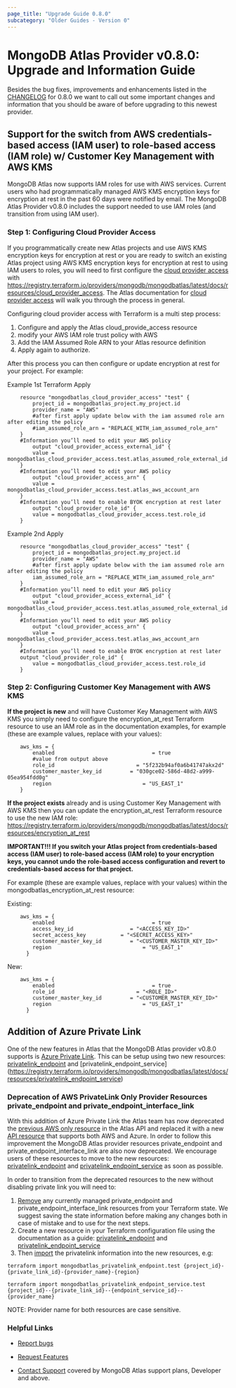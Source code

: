 ```yaml
---
page_title: "Upgrade Guide 0.8.0"
subcategory: "Older Guides - Version 0"
---
```


# MongoDB Atlas Provider v0.8.0: Upgrade and Information Guide

Besides the bug fixes, improvements and enhancements listed in the [CHANGELOG](https://github.com/mongodb/terraform-provider-mongodbatlas/blob/master/CHANGELOG.md) for 0.8.0 we want to call out some important changes and information that you should be aware of before upgrading to this newest provider.

## Support for the switch from AWS credentials-based access (IAM user) to role-based access (IAM role) w/ Customer Key Management with AWS KMS

MongoDB Atlas now supports IAM roles for use with AWS services.   Current users who had programmatically managed AWS KMS encryption keys for encryption at rest in the past 60 days were notified by email.  The MongoDB Atlas Provider v0.8.0 includes the support needed to use IAM roles (and transition from using IAM user).

### Step 1: Configuring Cloud Provider Access

If you programmatically create new Atlas projects and use AWS KMS encryption keys for encryption at rest or you are ready to switch an existing Atlas project using AWS KMS encryption keys for encryption at rest to using IAM users to roles, you will need to first configure the [cloud provider access](https://docs.atlas.mongodb.com/security/set-up-unified-aws-access) with https://registry.terraform.io/providers/mongodb/mongodbatlas/latest/docs/resources/cloud_provider_access.  The Atlas documentation for [cloud provider access](https://docs.atlas.mongodb.com/security/set-up-unified-aws-access) will walk you through the process in general.  

Configuring cloud provider access with Terraform is a multi step process:

1) Configure and apply the Atlas cloud_provide_access resource
2) modify your AWS IAM role trust policy with AWS
3) Add the IAM Assumed Role ARN to your Atlas resource definition
4) Apply again to authorize.

After this process you can then configure or update encryption at rest for your project.  For example:

Example 1st Terraform Apply

```hcl
    resource "mongodbatlas_cloud_provider_access" "test" {
        project_id = mongodbatlas_project.my_project.id
        provider_name = "AWS"
        #after first apply update below with the iam assumed role arn after editing the policy
        #iam_assumed_role_arn = "REPLACE_WITH_iam_assumed_role_arn"
    }
    #Information you’ll need to edit your AWS policy 
        output "cloud_provider_access_external_id" {
        value = mongodbatlas_cloud_provider_access.test.atlas_assumed_role_external_id
    }
    #Information you’ll need to edit your AWS policy 
        output "cloud_provider_access_arn" {
        value = mongodbatlas_cloud_provider_access.test.atlas_aws_account_arn
    }
    #Information you’ll need to enable BYOK encryption at rest later        
        output "cloud_provider_role_id" {
        value = mongodbatlas_cloud_provider_access.test.role_id
    }
```

Example 2nd Apply

```hcl
    resource "mongodbatlas_cloud_provider_access" "test" {
        project_id = mongodbatlas_project.my_project.id
        provider_name = "AWS"
        #after first apply update below with the iam assumed role arn after editing the policy
        iam_assumed_role_arn = "REPLACE_WITH_iam_assumed_role_arn"
    }
    #Information you’ll need to edit your AWS policy 
        output "cloud_provider_access_external_id" {
        value = mongodbatlas_cloud_provider_access.test.atlas_assumed_role_external_id
    }
    #Information you’ll need to edit your AWS policy 
        output "cloud_provider_access_arn" {
        value = mongodbatlas_cloud_provider_access.test.atlas_aws_account_arn
    }
    #Information you’ll need to enable BYOK encryption at rest later        
    output "cloud_provider_role_id" {
        value = mongodbatlas_cloud_provider_access.test.role_id
    }
```

### Step 2: Configuring Customer Key Management with AWS KMS

**If the project is new** and will have Customer Key Management with AWS KMS you simply need to configure the encryption_at_rest Terraform resource to use an IAM role as in the documentation examples, for example (these are example values, replace with your values):

```hcl
    aws_kms = {
        enabled                               = true
        #value from output above
        role_id                          = "5f232b94af0a6b41747akx2d"
        customer_master_key_id         = "030gce02-586d-48d2-a999-05ea954fdd0g"
        region                             = "US_EAST_1"
    }
```

**If the project exists** already and is using Customer Key Management with AWS KMS then you can update the encryption_at_rest Terraform resource to use the new IAM role: https://registry.terraform.io/providers/mongodb/mongodbatlas/latest/docs/resources/encryption_at_rest

**IMPORTANT!!!  If you switch your Atlas project from credentials-based access (IAM user) to role-based access (IAM role) to your encryption keys, you cannot undo the role-based access configuration and revert to credentials-based access for that project.**

For example (these are example values, replace with your values) within the mongodbatlas_encryption_at_rest resource:

Existing:

```hcl
    aws_kms = {
        enabled                               = true
        access_key_id                  = "<ACCESS_KEY_ID>"
        secret_access_key           = "<SECRET_ACCESS_KEY>"
        customer_master_key_id         = "<CUSTOMER_MASTER_KEY_ID>"
        region                             = "US_EAST_1"
      }
```

New:

```hcl
    aws_kms = {
        enabled                               = true
        role_id                          = "<ROLE_ID>"
        customer_master_key_id         = "<CUSTOMER_MASTER_KEY_ID>"
        region                             = "US_EAST_1"
      }
```

## Addition of Azure Private Link

One of the new features in Atlas that the MongoDB Atlas provider v0.8.0 supports is [Azure Private Link](https://docs.atlas.mongodb.com/security-private-endpoint).
This can be setup using two new resources: [privatelink_endpoint](https://registry.terraform.io/providers/mongodb/mongodbatlas/latest/docs/resources/privatelink_endpoint) and [privatelink_endpoint_service]
(https://registry.terraform.io/providers/mongodb/mongodbatlas/latest/docs/resources/privatelink_endpoint_service)

### Deprecation of AWS PrivateLink Only Provider Resources private_endpoint and private_endpoint_interface_link

With this addition of Azure Private Link the Atlas team has now deprecated the [previous AWS only resource](https://docs.atlas.mongodb.com/reference/api/private-endpoint-create-one-private-endpoint-connection) in the Atlas API and replaced it with a new [API resource](https://docs.atlas.mongodb.com/reference/api/private-endpoints-endpoint-create-one) that supports both AWS and Azure.  In order to follow this improvement the MongoDB Atlas provider resources private_endpoint and private_endpoint_interface_link are also now deprecated.  We encourage users of these resources to move to the new resources: [privatelink_endpoint](https://registry.terraform.io/providers/mongodb/mongodbatlas/latest/docs/resources/privatelink_endpoint) and [privatelink_endpoint_service](https://registry.terraform.io/providers/mongodb/mongodbatlas/latest/docs/resources/privatelink_endpoint_service) as soon as possible.

In order to transition from the deprecated resources to the new without disabling private link you will need to:

1) [Remove](https://www.terraform.io/docs/commands/state/rm.html) any currently managed private_endpoint and private_endpoint_interface_link resources from your Terraform state.  We suggest saving the state information before making any changes both in case of mistake and to use for the next steps.
2) Create a new resource in your Terraform configuration file using the documentation as a guide: [privatelink_endpoint](https://registry.terraform.io/providers/mongodb/mongodbatlas/latest/docs/resources/privatelink_endpoint) and [privatelink_endpoint_service](https://registry.terraform.io/providers/mongodb/mongodbatlas/latest/docs/resources/privatelink_endpoint_service)
3) Then [import](https://www.terraform.io/docs/commands/import.html) the privatelink information into the new resources, e.g:

```hcl
terraform import mongodbatlas_privatelink_endpoint.test {project_id}-{private_link_id}-{provider_name}-{region}

terraform import mongodbatlas_privatelink_endpoint_service.test {project_id}--{private_link_id}--{endpoint_service_id}--{provider_name}
```

NOTE: Provider name for both resources are case sensitive.

### Helpful Links

* [Report bugs](https://github.com/mongodb/terraform-provider-mongodbatlas/issues)

* [Request Features](https://feedback.mongodb.com/forums/924145-atlas?category_id=370723)

* [Contact Support](https://docs.atlas.mongodb.com/support/) covered by MongoDB Atlas support plans, Developer and above.
